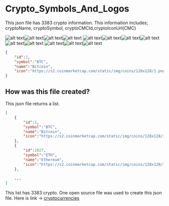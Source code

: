 # Crypto_Symbols_And_Logos
This json file has 3383 crypto information. This information includes; cryptoName, cryptoSymbol, cryptoCMCId,cryptoIconUrl(CMC)


![alt text](https://s2.coinmarketcap.com/static/img/coins/128x128/1.png)![alt text](https://s2.coinmarketcap.com/static/img/coins/128x128/1027.png)![alt text](https://s2.coinmarketcap.com/static/img/coins/128x128/825.png)![alt text](https://s2.coinmarketcap.com/static/img/coins/128x128/1839.png)
![alt text](https://s2.coinmarketcap.com/static/img/coins/128x128/3408.png)![alt text](https://s2.coinmarketcap.com/static/img/coins/128x128/4687.png)![alt text](https://s2.coinmarketcap.com/static/img/coins/128x128/52.png)![alt text](https://s2.coinmarketcap.com/static/img/coins/128x128/74.png)
![alt text](https://s2.coinmarketcap.com/static/img/coins/128x128/6636.png)![alt text](https://s2.coinmarketcap.com/static/img/coins/128x128/4943.png)
![alt text](https://s2.coinmarketcap.com/static/img/coins/128x128/2.png)![alt text](https://s2.coinmarketcap.com/static/img/coins/128x128/5994.png)![alt text](https://s2.coinmarketcap.com/static/img/coins/128x128/1958.png)


```json
{ 
	"id":1, 
	"symbol":"BTC", 
	"name":"Bitcoin", 
	"icon":"https://s2.coinmarketcap.com/static/img/coins/128x128/1.png" 
}
```

## How was this file created?

This json file returns a list. 

```json
[
	{ 
		"id":1, 
		"symbol":"BTC", 
		"name":"Bitcoin", 
		"icon":"https://s2.coinmarketcap.com/static/img/coins/128x128/1.png" 
	},
	{
		"id":1027,
		"symbol":"ETH",
		"name":"Ethereum",
		"icon":"https://s2.coinmarketcap.com/static/img/coins/128x128/1027.png"
	},
	
	...
]
```
This list has 3383 crypto. One open source file was used to create this json file.
Here is link -> [cryptocurrencies](https://github.com/crypti/cryptocurrencies)
